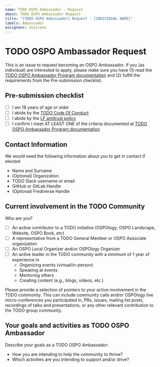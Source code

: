 ```yaml
---
name: TODO OSPO Ambassador - Request
about: TODO OSPO Ambassador Request
title: "[TODO OSPO Ambassador] Request - [INDIVIDUAL NAME]"
labels: Ambassador
assignees: anajsana
---
```


# TODO OSPO Ambassador Request

This is an issue to request becoming an OSPO Ambassador. If you (as individual) are interested to apply, please make sure you have (1) read the [TODO OSPO Ambassador Program documentation](https://github.com/todogroup/governance/blob/main/TODO-OSPO-Ambassador-Program.md)
and (2) fulfill the requirements from the Pre-submission checklist.

## Pre-submission checklist

- [ ] I am 18 years of age or older
- [ ] I abide by the [TODO Code Of Conduct](https://todogroup.org/code-of-conduct/)
- [ ] I abide by the [LF antitrust policy](https://www.linuxfoundation.org/legal/antitrust-policy)
- [ ] I confirm I meet AT LEAST ONE of the criteria documented at [TODO OSPO Ambassador Program documentation](https://github.com/todogroup/governance/blob/main/TODO-OSPO-Ambassador-Program.md)

## Contact Information

We would need the following information about you to get in contact if elected:

- Name and Surname
- (Optional) Organization
- TODO Slack username or email
- GitHub or GitLab Handle
- (Optional) Frediverse Handle

## Current involvement in the TODO Community

Who are you?

- [ ] An active contributor to a TODO initiative (OSPOlogy, OSPO Landscape, Website, OSPO Book, etc)
- [ ] A representative from a TODO General Member or OSPO Associate organization
- [ ] An OSPO Local Organizer and/or OSPOlogy Organizer
- [ ] An active leader in the TODO community with a minimum of 1 year of experience in
  - Organizing events (virtual/in-person)
  - Speaking at events
  - Mentoring others
  - Creating content (e.g., blogs, videos, etc.)

Please provide a selection of pointers to your active involvement in the TODO community. This can include community calls and/or OSPOlogy live micro-conferences you participated in, PRs, issues, mailing list posts, recordings of talks and presentations, or any other relevant contribution to the TODO group community.

## Your goals and activities as TODO OSPO Ambassador

Describe your goals as a TODO OSPO Ambassador:

- How you are intending to help the community to thrive?
- Which activities are you intending to support and/or drive?
